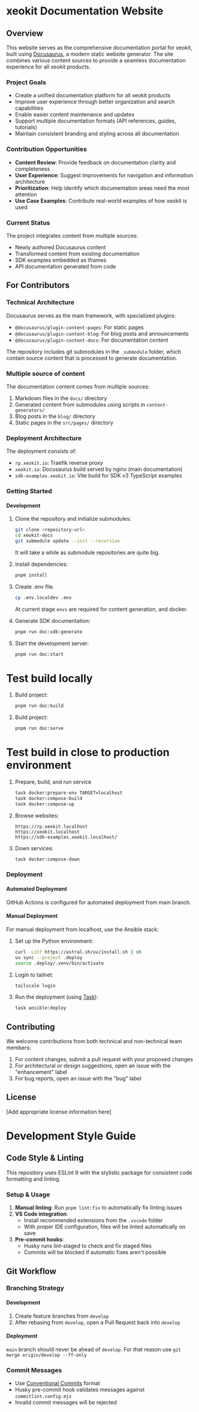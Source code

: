 # xeokit Documentation Website

## Overview

This website serves as the comprehensive documentation portal for xeokit, built using [Docusaurus](https://docusaurus.io/), a modern static website generator. The site combines various content sources to provide a seamless documentation experience for all xeokit products.

### Project Goals

- Create a unified documentation platform for all xeokit products
- Improve user experience through better organization and search capabilities
- Enable easier content maintenance and updates
- Support multiple documentation formats (API references, guides, tutorials)
- Maintain consistent branding and styling across all documentation

### Contribution Opportunities

- **Content Review**: Provide feedback on documentation clarity and completeness
- **User Experience**: Suggest improvements for navigation and information architecture
- **Prioritization**: Help identify which documentation areas need the most attention
- **Use Case Examples**: Contribute real-world examples of how xeokit is used

### Current Status

The project integrates content from multiple sources:
- Newly authored Docusaurus content
- Transformed content from existing documentation
- SDK examples embedded as iframes
- API documentation generated from code

## For Contributors

### Technical Architecture

Docusaurus serves as the main framework, with specialized plugins:
- `@docusaurus/plugin-content-pages`: For static pages
- `@docusaurus/plugin-content-blog`: For blog posts and announcements
- `@docusaurus/plugin-content-docs`: For documentation content

The repository includes git submodules in the `_submodule` folder, which contain source content that is processed to generate documentation.

### Multiple source of content

The documentation content comes from multiple sources:
1. Markdown files in the `docs/` directory
2. Generated content from submodules using scripts in `content-generators/`
3. Blog posts in the `blog/` directory
4. Static pages in the `src/pages/` directory

### Deployment Architecture

The deployment consists of:
- `rp.xeokit.io`: Traefik reverse proxy
- `xeokit.io`: Docusaurus build served by nginx (main documentation)
- `sdk-examples.xeokit.io`: Vite build for SDK v3 TypeScript examples

### Getting Started

#### Development 

1. Clone the repository and initialize submodules:
   ```bash
   git clone <repository-url>
   cd xeokit-docs
   git submodule update --init --recursive
   ```

   It will take a while as submodule repositories are quite big.

2. Install dependencies:
   ```bash
   pnpm install
   ```

3. Create .env file.
    ```bash
    cp .env.localdev .env
    ```
    At current stage `envs` are required for content generation, and docker. 

4. Generate SDK documentation:
   ```bash
   pnpm run doc:sdk:generate
   ```

5. Start the development server:
   ```bash
   pnpm run doc:start
   ```

# Test build locally

1. Build project:
   ```bash
   pnpm run doc:build
   ```

2. Build project:
   ```bash
   pnpm run doc:serve
   ```

# Test build in close to production environment

1. Prepare, build, and run service
   ```bash
   task docker:prepare-env TARGET=localhost
   task docker:compose-build
   task docker:compose-up
   ```

2. Browse websites:

   ```
   https://rp.xeokit.localhost
   https://xeokit.localhost
   https://sdk-examples.xeokit.localhost/
   ```
3. Down services:

   ```bash
   task docker:compose-down
   ```

### Deployment

#### Automated Deployment
GitHub Actions is configured for automated deployment from main branch.

#### Manual Deployment
For manual deployment from localhost, use the Ansible stack:

1. Set up the Python environment:
   ```bash
   curl -LsSf https://astral.sh/uv/install.sh | sh
   uv sync --project .deploy
   source .deploy/.venv/bin/activate
   ```

2. Login to tailnet:
   ```bash
   tailscale login
   ```   
3. Run the deployment (using [Task](https://taskfile.dev/)):

   ```bash
   task ansible:deploy
   ```

## Contributing

We welcome contributions from both technical and non-technical team members:

1. For content changes, submit a pull request with your proposed changes
2. For architectural or design suggestions, open an issue with the "enhancement" label
3. For bug reports, open an issue with the "bug" label


## License

[Add appropriate license information here]

# Development Style Guide

## Code Style & Linting

This repository uses ESLint 9 with the stylistic package for consistent code formatting and linting.

### Setup & Usage

1. **Manual linting**: Run `pnpm lint:fix` to automatically fix linting issues
2. **VS Code integration**: 
   - Install recommended extensions from the `.vscode` folder
   - With proper IDE configuration, files will be linted automatically on save
3. **Pre-commit hooks**:
   - Husky runs lint-staged to check and fix staged files
   - Commits will be blocked if automatic fixes aren't possible

## Git Workflow

### Branching Strategy

#### Development
1. Create feature branches from `develop`
2. After rebasing from `develop`, open a Pull Request back into `develop`

#### Deployment
`main` branch should never be ahead of `develop`.
For that reason use `git merge origin/develop --ff-only`

### Commit Messages

- Use [Conventional Commits](https://www.conventionalcommits.org/) format
- Husky pre-commit hook validates messages against `commitlint.config.mjs`
- Invalid commit messages will be rejected



